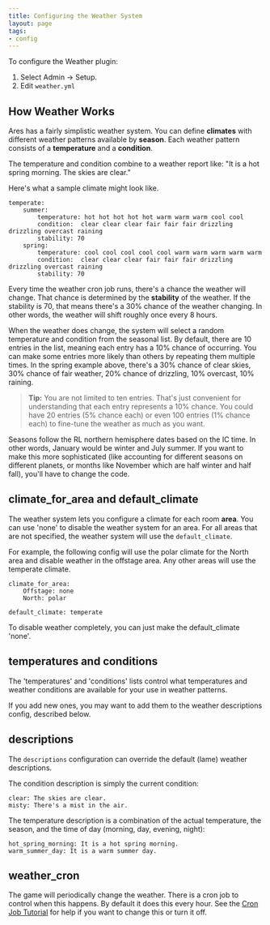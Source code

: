 ```yaml
---
title: Configuring the Weather System
layout: page
tags:
- config
---
```


To configure the Weather plugin:

1. Select Admin -> Setup.
2. Edit `weather.yml`

## How Weather Works

Ares has a fairly simplistic weather system.  You can define **climates** with different weather patterns available by **season**.  Each weather pattern consists of a **temperature** and a **condition**.

The temperature and condition combine to a weather report like:  "It is a hot spring morning.  The skies are clear."

Here's what a sample climate might look like.

    temperate:
        summer:
            temperature: hot hot hot hot hot warm warm warm cool cool
            condition:  clear clear clear fair fair fair drizzling drizzling overcast raining
            stability: 70
        spring:
            temperature: cool cool cool cool cool warm warm warm warm warm
            condition:  clear clear clear fair fair fair drizzling drizzling overcast raining
            stability: 70

Every time the weather cron job runs, there's a chance the weather will change.  That chance is determined by the **stability** of the weather.  If the stability is 70, that means there's a 30% chance of the weather changing.  In other words, the weather will shift roughly once every 8 hours.

When the weather does change, the system will select a random temperature and condition from the seasonal list.  By default, there are 10 entries in the list, meaning each entry has a 10% chance of occurring.  You can make some entries more likely than others by repeating them multiple times.  In the spring example above, there's a 30% chance of clear skies, 30% chance of fair weather, 20% chance of drizzling, 10% overcast, 10% raining.

> <i class="fa fa-info-circle"></i> **Tip:** You are not limited to ten entries.  That's just convenient for understanding that each entry represents a 10% chance.  You could have 20 entries (5% chance each) or even 100 entries (1% chance each) to fine-tune the weather as much as you want.

Seasons follow the RL northern hemisphere dates based on the IC time.  In other words, January would be winter and July summer.  If you want to make this more sophisticated (like accounting for different seasons on different planets, or months like November which are half winter and half fall), you'll have to change the code.

## climate_for_area and default_climate

The weather system lets you configure a climate for each room **area**.  You can use 'none' to disable the weather system for an area.  For all areas that are not specified, the weather system will use the `default_climate`.  

For example, the following config will use the polar climate for the North area and disable weather in the offstage area.  Any other areas will use the temperate climate.

    climate_for_area:
        Offstage: none
        North: polar
        
    default_climate: temperate

To disable weather completely, you can just make the default_climate 'none'.

## temperatures and conditions

The 'temperatures' and 'conditions' lists control what temperatures and weather conditions are available for your use in weather patterns.  

If you add new ones, you may want to add them to the weather descriptions config, described below.

## descriptions

The `descriptions` configuration can override the default (lame) weather descriptions.

The condition description is simply the current condition:

    clear: The skies are clear.
    misty: There's a mist in the air.

The temperature description is a combination of the actual temperature, the season, and the time of day (morning, day, evening, night): 

    hot_spring_morning: It is a hot spring morning.
    warm_summer_day: It is a warm summer day.

## weather_cron

The game will periodically change the weather.  There is a cron job to control when this happens.  By default it does this every hour.  See the [Cron Job Tutorial](http://www.aresmush.com/tutorials/code/cron) for help if you want to change this or turn it off.

